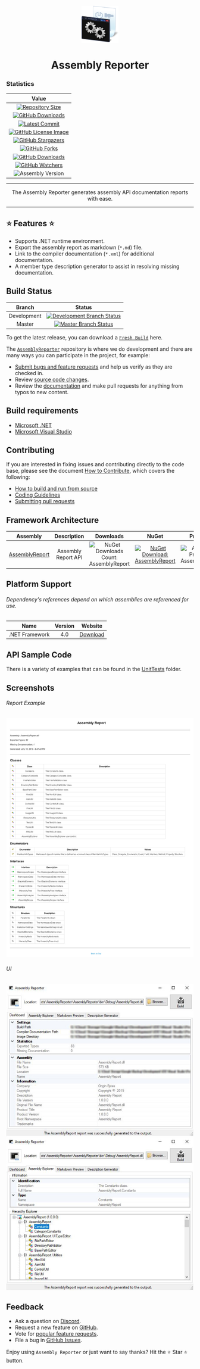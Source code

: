 [comment]: # "Initializes the document variables."

[comment]: # "The assembly links"
[Repo.AssemblyReporter]: https://github.com/CelestialChaos/AssemblyReporter/tree/master/AssemblyReporter "Assembly: AssemblyReporter"

[Repo.AssemblyReport]: https://github.com/CelestialChaos/AssemblyReporter/tree/master/AssemblyReport "Assembly: AssemblyReport"

[comment]: # "The NuGet package links."
[NuGet.AssemblyReport]: https://www.nuget.org/packages/AssemblyReport/ "NuGet Link: AssemblyReport"

[comment]: # "The NuGet downloads count."
[NuGet.Downloads.AssemblyReport]: https://img.shields.io/nuget/dt/AssemblyReport.svg?label=Count: "NuGet Downloads Count: AssemblyReport"

[comment]: # "The NuGet assembly badge links."
[NuGet.AssemblyReport.Badge]: https://img.shields.io/nuget/v/AssemblyReport.svg?style=flat&label=Link "NuGet Download: AssemblyReport"

[comment]: # "The NuGet packages links."
[NuGet.Download.AssemblyReport]: https://www.nuget.org/packages/AssemblyReport/ "NuGet Link: AssemblyReport"

[comment]: # "The GitHub variables"
[GitHub.Downloads]: https://github.com/CelestialChaos/AssemblyReporter/releases
[GitHub.Downloads.Image]: https://img.shields.io/github/downloads/CelestialChaos/AssemblyReporter/total.svg?style=flat&label=Downloads%20&#40;GitHub&#41; "Downloads (GitHub)"

<p align="center">
<a href="https://CelestialChaos.github.io/AssemblyReporter/"><img alt="AssemblyReporter" width="100" height="100" src="docs/Resources/Images/Misc/Image.png"></a>
</p >

<h1 align="center">Assembly Reporter</h1>

[GitHub.License.File]: https://github.com/CelestialChaos/AssemblyReporter/blob/master/LICENSE.md "License: GPL-3.0"
[GitHub.License.Image]: https://img.shields.io/badge/GPL-3.0-blue.svg?style=flat&label=License:%20GPL "License: GPL-3.0"

[GitHub.Repo.Stars]: https://github.com/CelestialChaos/AssemblyReporter/stargazers "Stargazers"
[GitHub.Repo.Stars.Image]: https://img.shields.io/github/stars/CelestialChaos/AssemblyReporter.svg?style=flat&label=Stargazers "Stargazers"

[GitHub.Repo.Forks]: https://github.com/CelestialChaos/AssemblyReporter/network/members "Forks"
[GitHub.Repo.Forks.Image]: https://img.shields.io/github/forks/CelestialChaos/AssemblyReporter.svg?style=flat&label=Forks "Forks"

[GitHub.Repo.Issues]: https://github.com/CelestialChaos/AssemblyReporter/issues/ "Issues"
[GitHub.Repo.Issues.Image]: https://img.shields.io/github/issues/CelestialChaos/AssemblyReporter.svg?style=flat&label=Issues "Issues"

[GitHub.Repo.Watchers]: https://github.com/CelestialChaos/AssemblyReporter/watchers/ "Watchers"
[GitHub.Repo.Watchers.Image]: https://img.shields.io/github/watchers/CelestialChaos/AssemblyReporter.svg?style=flat&label=Watchers "Watchers"

[GitHub.Repo.Commits]: https://github.com/CelestialChaos/AssemblyReporter/commits/master
[GitHub.Repo.Commits.Image]: https://img.shields.io/github/last-commit/CelestialChaos/AssemblyReporter.svg?label=Latest%20Commit "Latest Commits"

### Statistics

| Value
| :---:
| [![Repository Size](https://img.shields.io/github/repo-size/CelestialChaos/AssemblyReporter.svg?label=Repository%20Size "Repository Size")](https://github.com/CelestialChaos/AssemblyReporter/) |
| [![GitHub Downloads][GitHub.Downloads.Image]][GitHub.Downloads] |
| [![Latest Commit][GitHub.Repo.Commits.Image]][GitHub.Repo.Commits] |
| [![GitHub License Image][GitHub.License.Image]][GitHub.License.File] |
| [![GitHub Stargazers][GitHub.Repo.Stars.Image]][GitHub.Repo.Stars] |
| [![GitHub Forks][GitHub.Repo.Forks.Image]][GitHub.Repo.Forks] |
| [![GitHub Downloads][GitHub.Repo.Issues.Image]][GitHub.Repo.Issues] |
| [![GitHub Watchers][GitHub.Repo.Watchers.Image]][GitHub.Repo.Watchers] |
| ![Assembly Version](https://img.shields.io/github/release/CelestialChaos/AssemblyReporter.svg?label=Version "Assembly Version") |

---

<p align="center">The Assembly Reporter generates assembly API documentation reports with ease.</p>

---

## ⭐ Features ⭐
- Supports .NET runtime environment.
- Export the assembly report as markdown (`*.md`) file.
- Link to the compiler documentation (`*.xml`) for additional documentation.
- A member type description generator to assist in resolving missing documentation.

## Build Status
[comment]: # "The repository branch builds status."
[GitHub.Build.Development]: https://ci.appveyor.com/project/CelestialChaos/AssemblyReporter/branch/development "Build Status - Branch: Development"
[GitHub.Build.Development.Image]: https://img.shields.io/appveyor/ci/CelestialChaos/AssemblyReporter/development.svg?style=flat&label=Branch%20Build "Build Status - Branch: Development"
[GitHub.Build.Master]: https://ci.appveyor.com/project/CelestialChaos/AssemblyReporter/branch/master "Build Status - Branch: Master"
[GitHub.Build.Master.Image]: https://img.shields.io/appveyor/ci/CelestialChaos/AssemblyReporter/master.svg?style=flat&label=Branch%20Build "Build Status - Branch: Master"

| Branch | Status
| :---: | :---:
| Development | [ ![Development Branch Status][GitHub.Build.Development.Image]][GitHub.Build.Development] |
| Master | [ ![Master Branch Status][GitHub.Build.Master.Image]][GitHub.Build.Master] |

To get the latest release, you can download a [`Fresh Build`](https://ci.appveyor.com/project/CelestialChaos/AssemblyReporter/build/artifacts) here. 

The [`AssemblyReporter`](https://github.com/CelestialChaos/AssemblyReporter) repository is where we do development and there are many ways you can participate in the project, for example:
- [Submit bugs and feature requests](https://github.com/CelestialChaos/AssemblyReporter/issues) and help us verify as they are checked in.
- Review [source code changes](https://github.com/CelestialChaos/AssemblyReporter/pulls).
- Review the [documentation](https://github.com/CelestialChaos/AssemblyReporter/wiki) and make pull requests for anything from typos to new content.

## Build requirements
- [Microsoft .NET](https://dotnet.microsoft.com/download "Download: Microsoft .NET")
- [Microsoft Visual Studio](https://visualstudio.microsoft.com/downloads/  "Download: Microsoft Visual Studio")

## Contributing
If you are interested in fixing issues and contributing directly to the code base, please see the document [How to Contribute](https://github.com/CelestialChaos/AssemblyReporter/wiki/How-to-Contribute), which covers the following:
- [How to build and run from source](https://github.com/CelestialChaos/AssemblyReporter/wiki/How-to-Contribute#build-and-run-from-source)
- [Coding Guidelines](https://github.com/CelestialChaos/AssemblyReporter/wiki/Coding-Guidelines)
- [Submitting pull requests](https://github.com/CelestialChaos/AssemblyReporter/compare)

## Framework Architecture
| Assembly | Description | Downloads | NuGet | Progress | Version |
| :---: | :---: | :---: | :---: | :---: | :---:
| [AssemblyReport][Repo.AssemblyReport] | Assembly Report API | ![NuGet Downloads Count: AssemblyReport](https://img.shields.io/nuget/dt/AssemblyReport.svg?label=Count "NuGet Downloads Count: AssemblyReport") | [![NuGet Download: AssemblyReport][NuGet.AssemblyReport.Badge]][NuGet.Download.AssemblyReport] | ![Assembly Progress: AssemblyReport](https://img.shields.io/badge/100%25-red.svg "Assembly Progress: AssemblyReport") | ![Assembly Version: AssemblyReport](https://img.shields.io/nuget/v/AssemblyReport.svg?label=%20 "Assembly Version: AssemblyReport") |

## Platform Support
###### Dependency's references depend on which assemblies are referenced for use.
| Name | Version | Website
| :---: | :---: | :---: |
| .NET Framework | 4.0 | [Download](https://dotnet.microsoft.com/download/dotnet-framework  "Download: .NET Framework") |

## API Sample Code
There is a variety of examples that can be found in the [UnitTests](https://github.com/CelestialChaos/AssemblyReporter/tree/master/UnitTests) folder.

## Screenshots
###### Report Example
![Screenshot 0](docs/Resources/Images/Documentation/screen.jpg)

###### UI
![Screenshot 1](docs/Resources/Images/Documentation/screen1.jpg)
![Screenshot 2](docs/Resources/Images/Documentation/screen2.jpg)

## Feedback
- Ask a question on [Discord](https://discordapp.com/invite/4MHvGwp).
- Request a new feature on [GitHub](https://github.com/CelestialChaos/AssemblyReporter/blob/master/CONTRIBUTE.md).
- Vote for [popular feature requests](https://github.com/CelestialChaos/AssemblyReporter/issues?q=is:open+is:issue+label:feature-request+sort:reactions-B1-desc).
- File a bug in [GitHub Issues](https://github.com/CelestialChaos/AssemblyReporter/issues?q=is:open+is:issue).

Enjoy using `Assembly Reporter` or just want to say thanks?
Hit the ⭐️ Star ⭐️ button.
